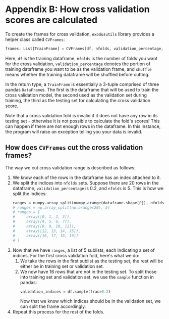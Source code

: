 # Appendix B: How cross validation scores are calculated

To create the frames for cross validation, `exodusutils` library provides a helper class called `CVFrames`:
```python
frames: List[TrainFrame] = CVFrames(df, nfolds, validation_percentage, shuffle=False).frames
```

Here, `df` is the training dataframe, `nfolds` is the number of folds you want for the cross validation, `validation_percentage` denotes the portion of training dataframe you want to be as the validation frame, and `shuffle` means whether the training dataframe will be shuffled before cutting.

In the return type, a `TrainFrame` is essentially a 3-tuple comprised of three pandas `DataFrame`s. The first is the dataframe that will be used to train the cross validation model, the second used as the validation set during training, the third as the testing set for calculating the cross validation score.

Note that a cross validation fold is invalid if it does not have any row in its testing set - otherwise it is not possible to calculate the fold's scores! This can happen if there are not enough rows in the dataframe. In this instance, the program will raise an exception telling you your data is invalid.

## How does `CVFrames` cut the cross validation frames?

The way we cut cross validation range is described as follows:
1. We know each of the rows in the dataframe has an index attached to it.
2. We split the indices into `nfolds` sets. Suppose there are 20 rows in the dataframe, `validation_percentage` is 0.2, and `nfolds` is 5. This is how we split the indices:
    ```python
    ranges = numpy.array_split(numpy.arange(dataframe.shape[0]), nfolds)
    # ranges = np.array_split(np.arange(20), 5)
    # ranges = [
    #     array([0, 1, 2, 3]),
    #     array([4, 5, 6, 7]),
    #     array([8, 9, 10, 11]),
    #     array([12, 13, 14, 15]),
    #     array([16, 17, 18, 19])
    # ]
    ```
3. Now that we have `ranges`, a list of 5 sublists, each indicating a set of indices. For the first cross validation fold, here's what we do:
    1. We take the rows in the first sublist as the testing set, the rest will be either be in training set or validation set.
    2. We now have 16 rows that are not in the testing set. To split those into training set and validation set, we use the `sample` function in pandas:
        ```python
        validation_indices = df.sample(frac=0.2)
        ```
        Now that we know which indices should be in the validation set, we can split the frame accordingly.
4. Repeat this process for the rest of the folds.
